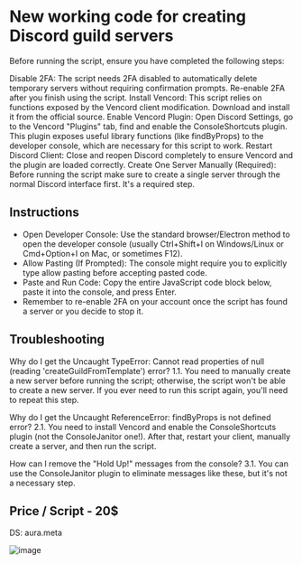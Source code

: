 # New working code for creating Discord guild servers  

Before running the script, ensure you have completed the following steps:

Disable 2FA: The script needs 2FA disabled to automatically delete temporary servers without requiring confirmation prompts. Re-enable 2FA after you finish using the script.
Install Vencord: This script relies on functions exposed by the Vencord client modification. Download and install it from the official source.
Enable Vencord Plugin: Open Discord Settings, go to the Vencord "Plugins" tab, find and enable the ConsoleShortcuts plugin. This plugin exposes useful library functions (like findByProps) to the developer console, which are necessary for this script to work.
Restart Discord Client: Close and reopen Discord completely to ensure Vencord and the plugin are loaded correctly.
Create One Server Manually (Required): Before running the script make sure to create a single server through the normal Discord interface first. It's a required step.

## Instructions

- Open Developer Console: Use the standard browser/Electron method to open the developer console (usually Ctrl+Shift+I on Windows/Linux or Cmd+Option+I on Mac, or sometimes F12).
- Allow Pasting (If Prompted): The console might require you to explicitly type allow pasting before accepting pasted code.
- Paste and Run Code: Copy the entire JavaScript code block below, paste it into the console, and press Enter.
- Remember to re-enable 2FA on your account once the script has found a server or you decide to stop it.

## Troubleshooting
Why do I get the Uncaught TypeError: Cannot read properties of null (reading 'createGuildFromTemplate') error?
1.1. You need to manually create a new server before running the script; otherwise, the script won't be able to create a new server. If you ever need to run this script again, you'll need to repeat this step.

Why do I get the Uncaught ReferenceError: findByProps is not defined error?
2.1. You need to install Vencord and enable the ConsoleShortcuts plugin (not the ConsoleJanitor one!). After that, restart your client, manually create a server, and then run the script.

How can I remove the "Hold Up!" messages from the console?
3.1. You can use the ConsoleJanitor plugin to eliminate messages like these, but it's not a necessary step.

## Price / Script - 20$ 

DS: aura.meta

![image](https://github.com/user-attachments/assets/e72110ab-1734-4cc5-92b6-287de68c2708)
